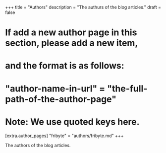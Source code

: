 +++
title = "Authors"
description = "The authurs of the blog articles."
draft = false

# If add a new author page in this section, please add a new item,
# and the format is as follows:
#
# "author-name-in-url" = "the-full-path-of-the-author-page"
#
# Note: We use quoted keys here.
[extra.author_pages]
"fribyte" = "authors/fribyte.md"
+++

The authors of the blog articles.
